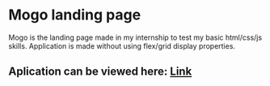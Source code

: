 # Mogo landing page

Mogo is the landing page made in my internship to test my basic html/css/js skills.
Application is made without using flex/grid display properties.

## Aplication can be viewed here: [Link](https://bartasd.github.io/MoGo/)
